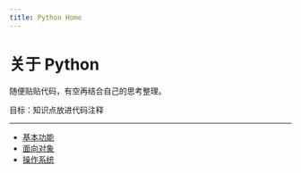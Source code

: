 ```yaml
---
title: Python Home
---
```


关于 Python
========

随便贴贴代码，有空再结合自己的思考整理。

目标：知识点放进代码注释

***

-   [基本功能][short]
-   [面向对象][object]
-   [操作系统][os]

  [short]: short.md
  [object]: object.md
  [os]: os.md
